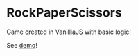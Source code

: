# RockPaperScissors

Game created in VanilliaJS with basic logic!

See [demo](https://cruznovsky.github.io/RockPaperScissors/)!
